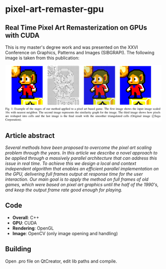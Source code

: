 # pixel-art-remaster-gpu
## Real Time Pixel Art Remasterization on GPUs with CUDA

This is my master's degree work and was presented on the XXVI Conference on Graphics, Patterns and Images (SIBGRAPI).
The following image is taken from this publication:

![A article](images/paper_figure.png?raw=true "Article figure")

## Article abstract

_Several methods have been proposed to overcome the pixel art scaling problem through the years. In this article we describe a novel approach to be applied through a massively parallel architecture that can address this issue in real time. To achieve this we design a local and context independent algorithm that enables an efficient parallel implementation on the GPU, delivering full frames output at response time for the user interaction. Our main goal is to apply the method on full frames of old games, which were based on pixel art graphics until the half of the 1990's, and keep the output frame rate good enough for playing._

## Code

* **Overall**: C++
* **GPU**: CUDA
* **Rendering**: OpenGL
* **Image**: OpenCV (only image opening and handling)

## Building
Open .pro file on QtCreator, edit lib paths and compile.
